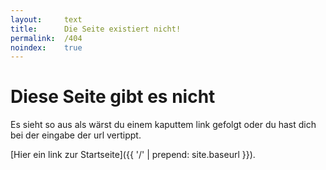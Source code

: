 ```yaml
---
layout:     text
title:      Die Seite existiert nicht!
permalink:  /404
noindex:    true
---
```

# Diese Seite gibt es nicht

Es sieht so aus als wärst du einem kaputtem link gefolgt oder du hast dich bei der eingabe der url vertippt.

[Hier ein link zur Startseite]({{ '/' | prepend: site.baseurl }}).